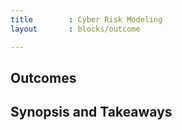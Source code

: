 ```yaml
---
title        : Cyber Risk Modeling
layout       : blocks/outcome

---
```



## Outcomes



## Synopsis and Takeaways
